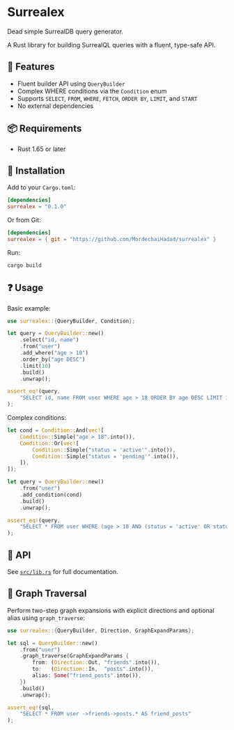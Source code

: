 # Surrealex

Dead simple SurrealDB query generator.

A Rust library for building SurrealQL queries with a fluent, type-safe API.

## 🌟 Features

- Fluent builder API using `QueryBuilder`
- Complex WHERE conditions via the `Condition` enum
- Supports `SELECT`, `FROM`, `WHERE`, `FETCH`, `ORDER BY`, `LIMIT`, and `START`
- No external dependencies

## 📦 Requirements

- Rust 1.65 or later

## 🔧 Installation

Add to your `Cargo.toml`:

```toml
[dependencies]
surrealex = "0.1.0"
```

Or from Git:

```toml
[dependencies]
surrealex = { git = "https://github.com/MordechaiHadad/surrealex" }
```

Run:

```bash
cargo build
```

## ❓ Usage

Basic example:

```rust
use surrealex::{QueryBuilder, Condition};

let query = QueryBuilder::new()
    .select("id, name")
    .from("user")
    .add_where("age > 18")
    .order_by("age DESC")
    .limit(10)
    .build()
    .unwrap();

assert_eq!(query, 
    "SELECT id, name FROM user WHERE age > 18 ORDER BY age DESC LIMIT 10"
);
```

Complex conditions:

```rust
let cond = Condition::And(vec![
    Condition::Simple("age > 18".into()),
    Condition::Or(vec![
        Condition::Simple("status = 'active'".into()),
        Condition::Simple("status = 'pending'".into()),
    ]),
]);

let query = QueryBuilder::new()
    .from("user")
    .add_condition(cond)
    .build()
    .unwrap();

assert_eq!(query,
    "SELECT * FROM user WHERE (age > 18 AND (status = 'active' OR status = 'pending'))"
);
```

## 🚀 API

See [`src/lib.rs`](src/lib.rs) for full documentation.

## 🔗 Graph Traversal

Perform two-step graph expansions with explicit directions and optional alias using `graph_traverse`:

```rust
use surrealex::{QueryBuilder, Direction, GraphExpandParams};

let sql = QueryBuilder::new()
    .from("user")
    .graph_traverse(GraphExpandParams {
        from: (Direction::Out, "friends".into()),
        to:   (Direction::In,  "posts".into()),
        alias: Some("friend_posts".into()),
    })
    .build()
    .unwrap();

assert_eq!(sql,
    "SELECT * FROM user ->friends->posts.* AS friend_posts"
);
```